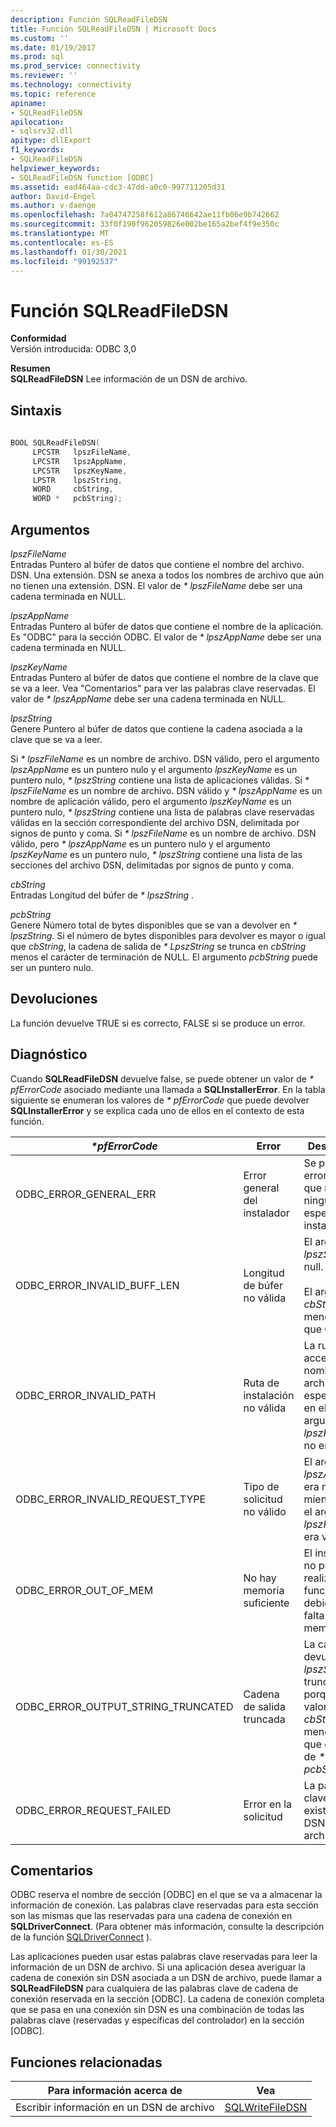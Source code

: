 ```yaml
---
description: Función SQLReadFileDSN
title: Función SQLReadFileDSN | Microsoft Docs
ms.custom: ''
ms.date: 01/19/2017
ms.prod: sql
ms.prod_service: connectivity
ms.reviewer: ''
ms.technology: connectivity
ms.topic: reference
apiname:
- SQLReadFileDSN
apilocation:
- sqlsrv32.dll
apitype: dllExport
f1_keywords:
- SQLReadFileDSN
helpviewer_keywords:
- SQLReadFileDSN function [ODBC]
ms.assetid: ead464aa-cdc3-47dd-a0c0-997711205d31
author: David-Engel
ms.author: v-daenge
ms.openlocfilehash: 7a04747258f612a86746642ae11fb06e9b742662
ms.sourcegitcommit: 33f0f190f962059826e002be165a2bef4f9e350c
ms.translationtype: MT
ms.contentlocale: es-ES
ms.lasthandoff: 01/30/2021
ms.locfileid: "99192537"
---
```

# <a name="sqlreadfiledsn-function"></a>Función SQLReadFileDSN
**Conformidad**  
 Versión introducida: ODBC 3,0  
  
 **Resumen**  
 **SQLReadFileDSN** Lee información de un DSN de archivo.  
  
## <a name="syntax"></a>Sintaxis  
  
```cpp  
  
BOOL SQLReadFileDSN(  
     LPCSTR   lpszFileName,  
     LPCSTR   lpszAppName,  
     LPCSTR   lpszKeyName,  
     LPSTR    lpszString,  
     WORD     cbString,  
     WORD *   pcbString);  
```  
  
## <a name="arguments"></a>Argumentos  
 *lpszFileName*  
 Entradas Puntero al búfer de datos que contiene el nombre del archivo. DSN. Una extensión. DSN se anexa a todos los nombres de archivo que aún no tienen una extensión. DSN. El valor de *\* lpszFileName* debe ser una cadena terminada en NULL.  
  
 *lpszAppName*  
 Entradas Puntero al búfer de datos que contiene el nombre de la aplicación. Es "ODBC" para la sección ODBC. El valor de *\* lpszAppName* debe ser una cadena terminada en NULL.  
  
 *lpszKeyName*  
 Entradas Puntero al búfer de datos que contiene el nombre de la clave que se va a leer. Vea "Comentarios" para ver las palabras clave reservadas. El valor de *\* lpszAppName* debe ser una cadena terminada en NULL.  
  
 *lpszString*  
 Genere Puntero al búfer de datos que contiene la cadena asociada a la clave que se va a leer.  
  
 Si *\* lpszFileName* es un nombre de archivo. DSN válido, pero el argumento *lpszAppName* es un puntero nulo y el argumento *lpszKeyName* es un puntero nulo, *\* lpszString* contiene una lista de aplicaciones válidas. Si *\* lpszFileName* es un nombre de archivo. DSN válido y *\* lpszAppName* es un nombre de aplicación válido, pero el argumento *lpszKeyName* es un puntero nulo, *\* lpszString* contiene una lista de palabras clave reservadas válidas en la sección correspondiente del archivo DSN, delimitada por signos de punto y coma. Si *\* lpszFileName* es un nombre de archivo. DSN válido, pero *\* lpszAppName* es un puntero nulo y el argumento *lpszKeyName* es un puntero nulo, *\* lpszString* contiene una lista de las secciones del archivo DSN, delimitadas por signos de punto y coma.  
  
 *cbString*  
 Entradas Longitud del búfer de *\* lpszString* .  
  
 *pcbString*  
 Genere Número total de bytes disponibles que se van a devolver en *\* lpszString*. Si el número de bytes disponibles para devolver es mayor o igual que *cbString*, la cadena de salida de *\* LpszString* se trunca en *cbString* menos el carácter de terminación de NULL. El argumento *pcbString* puede ser un puntero nulo.  
  
## <a name="returns"></a>Devoluciones  
 La función devuelve TRUE si es correcto, FALSE si se produce un error.  
  
## <a name="diagnostics"></a>Diagnóstico  
 Cuando **SQLReadFileDSN** devuelve false, se puede obtener un valor de *\* pfErrorCode* asociado mediante una llamada a **SQLInstallerError**. En la tabla siguiente se enumeran los valores de *\* pfErrorCode* que puede devolver **SQLInstallerError** y se explica cada uno de ellos en el contexto de esta función.  
  
|*\*pfErrorCode*|Error|Descripción|  
|---------------------|-----------|-----------------|  
|ODBC_ERROR_GENERAL_ERR|Error general del instalador|Se produjo un error en el que no había ningún error específico del instalador.|  
|ODBC_ERROR_INVALID_BUFF_LEN|Longitud de búfer no válida|El argumento *lpszString* era null.<br /><br /> El argumento *cbString* era menor o igual que 0.|  
|ODBC_ERROR_INVALID_PATH|Ruta de instalación no válida|La ruta de acceso del nombre de archivo especificado en el argumento *lpszFileName* no era válida.|  
|ODBC_ERROR_INVALID_REQUEST_TYPE|Tipo de solicitud no válido|El argumento *lpszAppName* era null, mientras que el argumento *lpszKeyName* era válido.|  
|ODBC_ERROR_OUT_OF_MEM|No hay memoria suficiente|El instalador no pudo realizar la función debido a una falta de memoria.|  
|ODBC_ERROR_OUTPUT_STRING_TRUNCATED|Cadena de salida truncada|La cadena devuelta en *\* lpszString* se truncó porque el valor de *cbString* era menor o igual que el valor de *\* pcbString*.|  
|ODBC_ERROR_REQUEST_FAILED|Error en la solicitud|La palabra clave no existía en el DSN de archivo.|  
  
## <a name="comments"></a>Comentarios  
 ODBC reserva el nombre de sección [ODBC] en el que se va a almacenar la información de conexión. Las palabras clave reservadas para esta sección son las mismas que las reservadas para una cadena de conexión en **SQLDriverConnect**. (Para obtener más información, consulte la descripción de la función [SQLDriverConnect](../../../odbc/reference/syntax/sqldriverconnect-function.md) ).  
  
 Las aplicaciones pueden usar estas palabras clave reservadas para leer la información de un DSN de archivo. Si una aplicación desea averiguar la cadena de conexión sin DSN asociada a un DSN de archivo, puede llamar a **SQLReadFileDSN** para cualquiera de las palabras clave de cadena de conexión reservada en la sección [ODBC]. La cadena de conexión completa que se pasa en una conexión sin DSN es una combinación de todas las palabras clave (reservadas y específicas del controlador) en la sección [ODBC].  
  
## <a name="related-functions"></a>Funciones relacionadas  
  
|Para información acerca de|Vea|  
|---------------------------|---------|  
|Escribir información en un DSN de archivo|[SQLWriteFileDSN](../../../odbc/reference/syntax/sqlwritefiledsn-function.md)|

